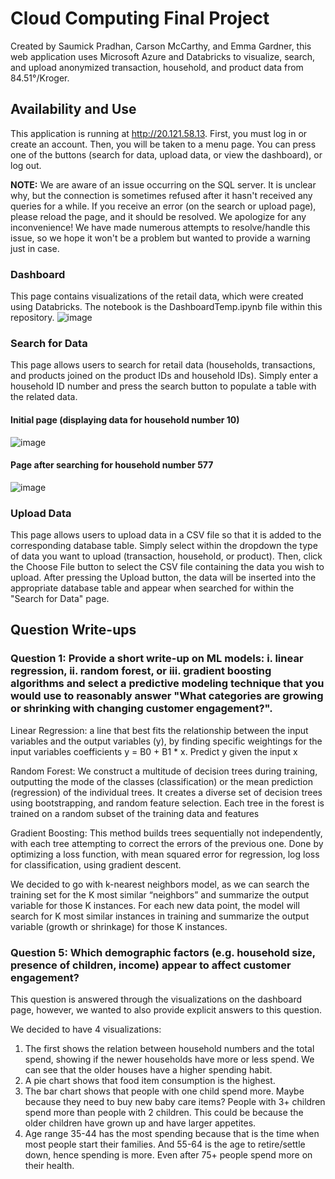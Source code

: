 # Cloud Computing Final Project
Created by Saumick Pradhan, Carson McCarthy, and Emma Gardner, this web application uses Microsoft Azure and Databricks to visualize, search, and upload anonymized transaction, household, and product data from 84.51°/Kroger.

## Availability and Use
This application is running at http://20.121.58.13. First, you must log in or create an account. Then, you will be taken to a menu page. You can press one of the buttons (search for data, upload data, or view the dashboard), or log out.

**NOTE:** We are aware of an issue occurring on the SQL server. It is unclear why, but the connection is sometimes refused after it hasn't received any queries for a while. If you receive an error (on the search or upload page), please reload the page, and it should be resolved. We apologize for any inconvenience! We have made numerous attempts to resolve/handle this issue, so we hope it won't be a problem but wanted to provide a warning just in case.

### Dashboard
This page contains visualizations of the retail data, which were created using Databricks. The notebook is the DashboardTemp.ipynb file within this repository.
![image](https://github.com/SaumickPradhan/Retail-Customer-Trends/assets/56894514/c85b4f81-98e3-4783-879e-1d44c6506488)


### Search for Data
This page allows users to search for retail data (households, transactions, and products joined on the product IDs and household IDs). Simply enter a household ID number and press the search button to populate a table with the related data.

#### Initial page (displaying data for household number 10)
![image](https://github.com/SaumickPradhan/Retail-Customer-Trends/assets/56894514/1d5ab030-767f-439d-a8e3-233609d2bb5b)
#### Page after searching for household number 577
![image](https://github.com/SaumickPradhan/Retail-Customer-Trends/assets/56894514/4df48ba0-679f-4b84-969b-8a42d288ea6c)

### Upload Data
This page allows users to upload data in a CSV file so that it is added to the corresponding database table. Simply select within the dropdown the type of data you want to upload (transaction, household, or product). Then, click the Choose File button to select the CSV file containing the data you wish to upload. After pressing the Upload button, the data will be inserted into the appropriate database table and appear when searched for within the "Search for Data" page.

## Question Write-ups
### Question 1: Provide a short write-up on ML models: i. linear regression, ii. random forest, or iii. gradient boosting algorithms and select a predictive modeling technique that you would use to reasonably answer "What categories are growing or shrinking with changing customer engagement?".
Linear Regression: a line that best fits the relationship between the input variables and the output variables (y), by finding specific weightings for the input variables coefficients y = B0 + B1 * x. Predict y given the input x

Random Forest: We construct a multitude of decision trees during training, outputting the mode of the classes (classification) or the mean prediction (regression) of the individual trees. It creates a diverse set of decision trees using bootstrapping, and random feature selection. Each tree in the forest is trained on a random subset of the training data and features

Gradient Boosting: This method builds trees sequentially not independently, with each tree attempting to correct the errors of the previous one. Done by optimizing a loss function, with mean squared error for regression, log loss for classification, using gradient descent.

We decided to go with k-nearest neighbors model, as we can search the training set for the K most similar “neighbors” and summarize the output variable for those K instances. For each new data point, the model will search for K most similar instances in training and summarize the output variable (growth or shrinkage) for those K instances.

### Question 5: Which demographic factors (e.g. household size, presence of children, income) appear to affect customer engagement?
This question is answered through the visualizations on the dashboard page, however, we wanted to also provide explicit answers to this question.

We decided to have 4 visualizations:
1)	The first shows the relation between household numbers and the total spend, showing if the newer households have more or less spend. We can see that the older houses have a higher spending habit.
2)	A pie chart shows that food item consumption is the highest.
3)	The bar chart shows that people with one child spend more. Maybe because they need to buy new baby care items? People with 3+ children spend more than people with 2 children. This could be because the older children have grown up and have larger appetites.
4)	Age range 35-44 has the most spending because that is the time when most people start their families. And 55-64 is the age to retire/settle down, hence spending is more. Even after 75+ people spend more on their health.
